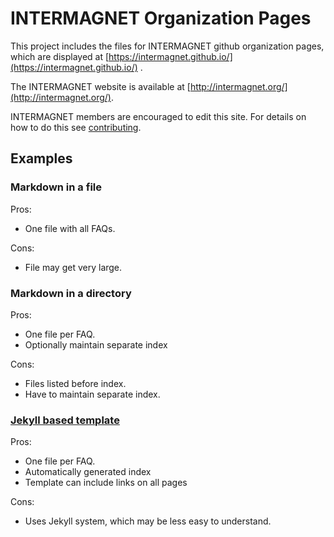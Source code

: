 # INTERMAGNET Organization Pages

This project includes the files for INTERMAGNET github organization pages, which are displayed at [https://intermagnet.github.io/](https://intermagnet.github.io/) .

The INTERMAGNET website is available at [http://intermagnet.org/](http://intermagnet.org/).

INTERMAGNET members are encouraged to edit this site. For details on how to do this see
[contributing](CONTRIBUTING.md).


## Examples

### Markdown in a file

Pros:

- One file with all FAQs.

Cons:

- File may get very large.

### Markdown in a directory

Pros:

- One file per FAQ.
- Optionally maintain separate index

Cons:

- Files listed before index.
- Have to maintain separate index.

### [Jekyll based template](https://intermagnet.github.io/)

Pros:

- One file per FAQ.
- Automatically generated index
- Template can include links on all pages

Cons:

- Uses Jekyll system, which may be less easy to understand.
